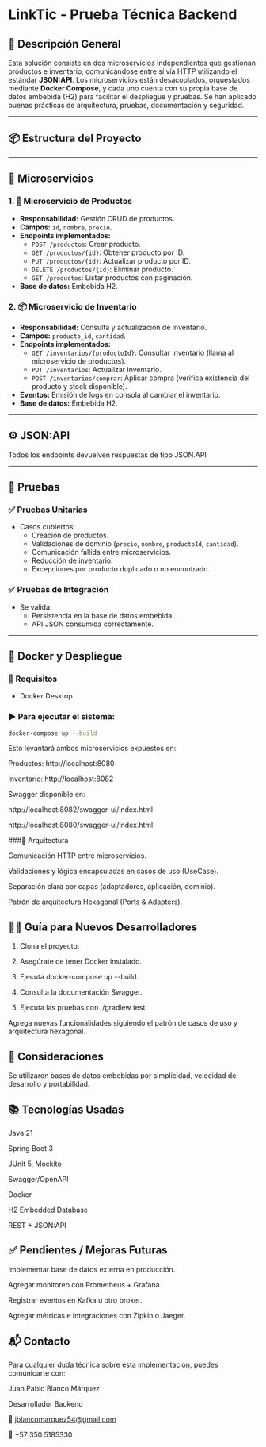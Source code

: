 # LinkTic - Prueba Técnica Backend

## 🧠 Descripción General

Esta solución consiste en dos microservicios independientes que gestionan productos e inventario, comunicándose entre sí vía HTTP utilizando el estándar **JSON:API**. Los microservicios están desacoplados, orquestados mediante **Docker Compose**, y cada uno cuenta con su propia base de datos embebida (H2) para facilitar el despliegue y pruebas. Se han aplicado buenas prácticas de arquitectura, pruebas, documentación y seguridad.

---

## 📦 Estructura del Proyecto


---

## 🧩 Microservicios

### 1. 🛒 **Microservicio de Productos**
- **Responsabilidad:** Gestión CRUD de productos.
- **Campos:** `id`, `nombre`, `precio`.
- **Endpoints implementados:**
  - `POST /productos`: Crear producto.
  - `GET /productos/{id}`: Obtener producto por ID.
  - `PUT /productos/{id}`: Actualizar producto por ID.
  - `DELETE /productos/{id}`: Eliminar producto.
  - `GET /productos`: Listar productos con paginación.
- **Base de datos:** Embebida H2.

### 2. 📦 **Microservicio de Inventario**
- **Responsabilidad:** Consulta y actualización de inventario.
- **Campos:** `producto_id`, `cantidad`.
- **Endpoints implementados:**
  - `GET /inventarios/{productoId}`: Consultar inventario (llama al microservicio de productos).
  - `PUT /inventarios`: Actualizar inventario.
  - `POST /inventarios/comprar`: Aplicar compra (verifica existencia del producto y stock disponible).
- **Eventos:** Emisión de logs en consola al cambiar el inventario.
- **Base de datos:** Embebida H2.

---

## ⚙️ JSON:API

Todos los endpoints devuelven respuestas de tipo JSON.API

---

## 🧪 Pruebas

### ✅ Pruebas Unitarias
- Casos cubiertos:
  - Creación de productos.
  - Validaciones de dominio (`precio`, `nombre`, `productoId`, `cantidad`).
  - Comunicación fallida entre microservicios.
  - Reducción de inventario.
  - Excepciones por producto duplicado o no encontrado.

### ✅ Pruebas de Integración
- Se valida:
  - Persistencia en la base de datos embebida.
  - API JSON consumida correctamente.

---

## 🐳 Docker y Despliegue

### 🔧 Requisitos
- Docker Desktop

### ▶️ Para ejecutar el sistema:
```bash
docker-compose up --build
```
Esto levantará ambos microservicios expuestos en:

Productos: http://localhost:8080

Inventario: http://localhost:8082

Swagger disponible en:

http://localhost:8082/swagger-ui/index.html

http://localhost:8080/swagger-ui/index.html


###📐 Arquitectura

Comunicación HTTP entre microservicios.

Validaciones y lógica encapsuladas en casos de uso (UseCase).

Separación clara por capas (adaptadores, aplicación, dominio).

Patrón de arquitectura Hexagonal (Ports & Adapters).

## 🧑‍💻 Guía para Nuevos Desarrolladores
1. Clona el proyecto.

2. Asegúrate de tener Docker instalado.

3. Ejecuta docker-compose up --build.

4. Consulta la documentación Swagger.

5. Ejecuta las pruebas con ./gradlew test.

Agrega nuevas funcionalidades siguiendo el patrón de casos de uso y arquitectura hexagonal.

## 📌 Consideraciones
Se utilizaron bases de datos embebidas por simplicidad, velocidad de desarrollo y portabilidad.

## 📚 Tecnologías Usadas
Java 21

Spring Boot 3

JUnit 5, Mockito

Swagger/OpenAPI

Docker

H2 Embedded Database

REST + JSON:API

## ✅ Pendientes / Mejoras Futuras
Implementar base de datos externa en producción.

Agregar monitoreo con Prometheus + Grafana.

Registrar eventos en Kafka u otro broker.

Agregar métricas e integraciones con Zipkin o Jaeger.

## 📬 Contacto
Para cualquier duda técnica sobre esta implementación, puedes comunicarte con:

Juan Pablo Blanco Márquez

Desarrollador Backend

📧 jblancomarquez54@gmail.com

📱 +57 350 5185330
